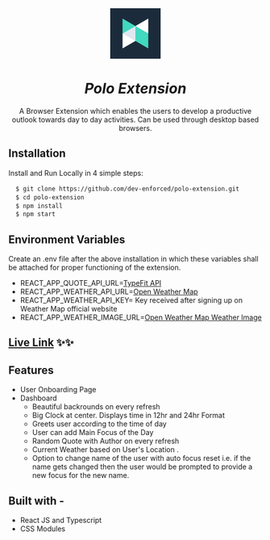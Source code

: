 <div align="center">
  <img src="public/logo192.png" height="100" width="100" alt="logo"/>
  
# ***Polo Extension***
A Browser Extension which enables the users to develop a productive outlook towards day to day activities. Can be used through desktop based browsers.
</div>

## Installation

Install and Run Locally in 4 simple steps:

```bash
  $ git clone https://github.com/dev-enforced/polo-extension.git
  $ cd polo-extension
  $ npm install
  $ npm start
```

## Environment Variables

Create an .env file after the above installation in which these variables shall be attached for proper functioning of the extension.

- REACT_APP_QUOTE_API_URL=[TypeFit API](https://type.fit/api/quotes)
- REACT_APP_WEATHER_API_URL=[Open Weather Map](https://api.openweathermap.org/data/2.5/weather)
- REACT_APP_WEATHER_API_KEY= Key received after signing up on Weather Map official website
- REACT_APP_WEATHER_IMAGE_URL=[Open Weather Map Weather Image](http://openweathermap.org/img/wn)

## [Live Link](https://polo-extension.vercel.app) ✨✨

## Features

- User Onboarding Page
- Dashboard
  - Beautiful backrounds on every refresh
  - Big Clock at center. Displays time in 12hr and 24hr Format
  - Greets user according to the time of day
  - User can add Main Focus of the Day
  - Random Quote with Author on every refresh
  - Current Weather based on User's Location .
  - Option to change name of the user with auto focus reset i.e. if the name gets changed then the user would be prompted to provide a new focus for the new name.

## Built with -

- React JS and Typescript
- CSS Modules
